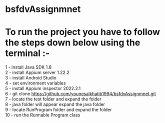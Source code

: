 # bsfdvAssignmnet
# To run the project you have to follow the steps down below using the terminal :- 

1 - install Java SDK 1.8 <br />
2 - install Appium server 1.22.2 <br />
3 - install Android Studio <br />
4 - set environment variables <br />
5 - install Appium inspector 2022.2.1 <br />
6 - git clone https://github.com/younesalkhatib1994/bsfdvAssignmnet.git <br />
7 - locate the test folder and expand the folder <br />
8 - java folder will appear expand the java folder <br />
9 - locate RunProgram folder and expand the folder <br />
10 - run the Runnable Program class <br />
